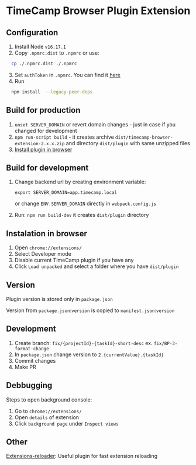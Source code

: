 TimeCamp Browser Plugin Extension
===============

## Configuration
1. Install Node `v16.17.1`
2. Copy `.npmrc.dist` to `.npmrc` or use:
```bash
  cp ./.npmrc.dist ./.npmrc
```
3. Set `authToken` in `.npmrc`. You can find it [here](https://fontawesome.com/how-to-use/on-the-web/setup/using-package-managers)
4. Run
```bash
  npm install  --legacy-peer-deps
```

## Build for production
1. `unset SERVER_DOMAIN` or revert domain changes - just in case if you changed for development
2. `npm run-script build` - it creates archive `dist/timecamp-browser-extension-2.x.x.zip` and directory `dist/plugin` with same unzipped files
3. [Install plugin in browser](#instalation-in-browser)

## Build for development
1. Change backend url by creating environment variable:

   `export SERVER_DOMAIN=app.timecamp.local`

   or change `ENV.SERVER_DOMAIN` directly in `webpack.config.js`
2. Run: `npm run build-dev` it creates `dist/plugin` directory

## Instalation in browser
1. Open `chrome://extensions/`
2. Select Developer mode
3. Disable current TimeCamp plugin if you have any
4. Click `Load unpacked` and select a folder where you have `dist/plugin`

## Version
Plugin version is stored only in `package.json`

Version from `package.json`:`version` is copied to `manifest.json`:`version`

## Development
1. Create branch: `fix/{projectId}-{taskId}-short-desc` ex. `fix/BP-3-format-change`
2. In `package.json` change version to `2.{currentValue}.{taskId}`
3. Commit changes
4. Make PR

## Debbugging
Steps to open background console:
1. Go to `chrome://extensions/`
2. Open `details` of extension
3. Click `background page` under `Inspect views`

## Other
[Extensions-reloader](https://chrome.google.com/webstore/detail/extensions-reloader/fimgfedafeadlieiabdeeaodndnlbhid): Useful plugin for fast extension reloading